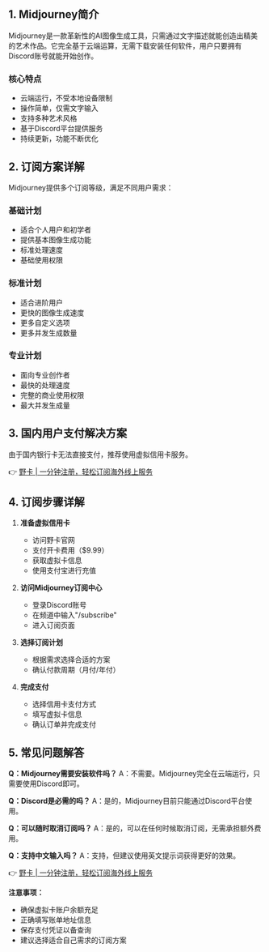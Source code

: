 ## **1. Midjourney简介**

Midjourney是一款革新性的AI图像生成工具，只需通过文字描述就能创造出精美的艺术作品。它完全基于云端运算，无需下载安装任何软件，用户只要拥有Discord账号就能开始创作。

### **核心特点**

- 云端运行，不受本地设备限制
- 操作简单，仅需文字输入
- 支持多种艺术风格
- 基于Discord平台提供服务
- 持续更新，功能不断优化

## **2. 订阅方案详解**

Midjourney提供多个订阅等级，满足不同用户需求：

### **基础计划**
- 适合个人用户和初学者
- 提供基本图像生成功能
- 标准处理速度
- 基础使用权限

### **标准计划**
- 适合进阶用户
- 更快的图像生成速度
- 更多自定义选项
- 更多并发生成数量

### **专业计划**
- 面向专业创作者
- 最快的处理速度
- 完整的商业使用权限
- 最大并发生成量

## **3. 国内用户支付解决方案**

由于国内银行卡无法直接支付，推荐使用虚拟信用卡服务。

👉 [野卡 | 一分钟注册，轻松订阅海外线上服务](https://bit.ly/bewildcard)

## **4. 订阅步骤详解**

1. **准备虚拟信用卡**
   - 访问野卡官网
   - 支付开卡费用（$9.99）
   - 获取虚拟卡信息
   - 使用支付宝进行充值

2. **访问Midjourney订阅中心**
   - 登录Discord账号
   - 在频道中输入"/subscribe"
   - 进入订阅页面

3. **选择订阅计划**
   - 根据需求选择合适的方案
   - 确认付款周期（月付/年付）

4. **完成支付**
   - 选择信用卡支付方式
   - 填写虚拟卡信息
   - 确认订单并完成支付

## **5. 常见问题解答**

**Q：Midjourney需要安装软件吗？**
A：不需要。Midjourney完全在云端运行，只需要使用Discord即可。

**Q：Discord是必需的吗？**
A：是的，Midjourney目前只能通过Discord平台使用。

**Q：可以随时取消订阅吗？**
A：是的，可以在任何时候取消订阅，无需承担额外费用。

**Q：支持中文输入吗？**
A：支持，但建议使用英文提示词获得更好的效果。

👉 [野卡 | 一分钟注册，轻松订阅海外线上服务](https://bit.ly/bewildcard)

**注意事项：**
- 确保虚拟卡账户余额充足
- 正确填写账单地址信息
- 保存支付凭证以备查询
- 建议选择适合自己需求的订阅方案